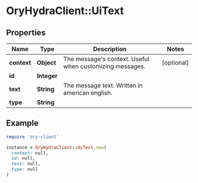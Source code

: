 # OryHydraClient::UiText

## Properties

| Name | Type | Description | Notes |
| ---- | ---- | ----------- | ----- |
| **context** | **Object** | The message&#39;s context. Useful when customizing messages. | [optional] |
| **id** | **Integer** |  |  |
| **text** | **String** | The message text. Written in american english. |  |
| **type** | **String** |  |  |

## Example

```ruby
require 'ory-client'

instance = OryHydraClient::UiText.new(
  context: null,
  id: null,
  text: null,
  type: null
)
```


